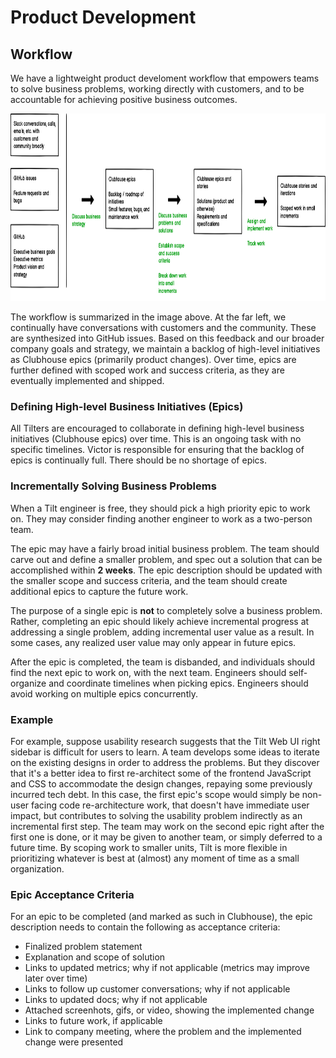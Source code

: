 # Product Development

## Workflow
We have a lightweight product develoment workflow that empowers teams to solve business problems, working directly with customers, and to be accountable for achieving positive business outcomes.

<img src="images/workflow.png" height="300" />

The workflow is summarized in the image above. At the far left, we continually have conversations with customers and the community. These are synthesized into GitHub issues. Based on this feedback and our broader company goals and strategy, we maintain a backlog of high-level initiatives as Clubhouse epics (primarily product changes). Over time, epics are further defined with scoped work and success criteria, as they are eventually implemented and shipped.

### Defining High-level Business Initiatives (Epics)
All Tilters are encouraged to collaborate in defining high-level business initiatives (Clubhouse epics) over time. This is an ongoing task with no specific timelines. Victor is responsible for ensuring that the backlog of epics is continually full. There should be no shortage of epics.

### Incrementally Solving Business Problems
When a Tilt engineer is free, they should pick a high priority epic to work on. They may consider finding another engineer to work as a two-person team.

The epic may have a fairly broad initial business problem. The team should carve out and define a smaller problem, and spec out a solution that can be accomplished within **2 weeks**. The epic description should be updated with the smaller scope and success criteria, and the team should create additional epics to capture the future work.

The purpose of a single epic is **not** to completely solve a business problem. Rather, completing an epic should likely achieve incremental progress at addressing a single problem, adding incremental user value as a result. In some cases, any realized user value may only appear in future epics. 

After the epic is completed, the team is disbanded, and individuals should find the next epic to work on, with the next team. Engineers should self-organize and coordinate timelines when picking epics. Engineers should avoid working on multiple epics concurrently. 

### Example
For example, suppose usability research suggests that the Tilt Web UI right sidebar is difficult for users to learn. A team develops some ideas to iterate on the existing designs in order to address the problems. But they discover that it's a better idea to first re-architect some of the frontend JavaScript and CSS to accommodate the design changes, repaying some previously incurred tech debt. In this case, the first epic's scope would simply be non-user facing code re-architecture work, that doesn't have immediate user impact, but contributes to solving the usability problem indirectly as an incremental first step. The team may work on the second epic right after the first one is done, or it may be given to another team, or simply deferred to a future time. By scoping work to smaller units, Tilt is more flexible in prioritizing whatever is best at (almost) any moment of time as a small organization.

### Epic Acceptance Criteria
For an epic to be completed (and marked as such in Clubhouse), the epic description needs to contain the following as acceptance criteria:
- Finalized problem statement
- Explanation and scope of solution
- Links to updated metrics; why if not applicable (metrics may improve later over time)
- Links to follow up customer conversations; why if not applicable
- Links to updated docs; why if not applicable
- Attached screenhots, gifs, or video, showing the implemented change
- Links to future work, if applicable
- Link to company meeting, where the problem and the implemented change were presented

